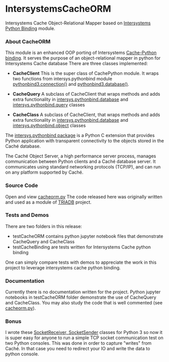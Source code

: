 # IntersystemsCacheORM
Intersystems Cache Object-Relational Mapper based on [Intersystems Python Binding][4] module. 

### About CacheORM
This module is an enhanced OOP porting of Intersystems [Cache-Python binding][1]. It serves the purpose of an object-relational mapper in python for Intersystems Cache database There are three classes implemented:

* **CacheClient**
This is the super class of CachePython module. It wraps two functions from intersys.pythonbind module [pythonbind3.connection()][3] and [pythonbind3.database()][6].

* **CacheQuery**
A subclass of CacheClient that wraps methods and adds extra functionality in [intersys.pythonbind.database][6] and [intersys.pythonbind.query][2] classes

* **CacheClass**
A subclass of CacheClient, that wraps methods and adds extra functionality in [intersys.pythonbind.database][6] and [intersys.pythonbind.object][5] classes

The [intersys.pythonbind package][4] is a Python C extension that provides Python application with transparent connectivity to the objects stored in the Caché database.

The Caché Object Server, a high performance server process, manages communication between Python clients and a Caché database server. It communicates using standard networking protocols (TCP/IP), and can run on any platform supported by Caché.

### Source Code
Open and view [cacheorm.py][8]
The code released here was originally written and used as a module of [TRIADB][11] project.

### Tests and Demos
There are two folders in this release:

* testCacheORM contains python jupyter notebook files that demonstrate CacheQuery and CacheClass
* testCacheBinding are tests written for Intersystems Cache python binding

One can simply compare tests with demos to appreciate the work in this project to leverage intersystems cache python binding.

### Documentation
Currently there is no documentation written for the project. Python jupyter notebooks in testCacheORM folder demonstrate the use of CacheQuery and CacheClass. You may also study the code that is well commented (see [cacheorm.py][8]).

### Bonus
I wrote these [SocketReceiver, SocketSender][7]  classes for Python 3 so now it is super easy for anyone to run a simple TCP socket communication test on two Python consoles. This was done in order to capture "writes" from Caché. In that case you need to redirect your IO and write the data to python console.

[1]: https://docs.intersystems.com/latest/csp/docbook/DocBook.UI.Page.cls?KEY=GBPY_using
[2]: https://docs.intersystems.com/latest/csp/docbook/DocBook.UI.Page.cls?KEY=GBPY_classes#GBPY_classes_queries
[3]: https://docs.intersystems.com/latest/csp/docbook/DocBook.UI.Page.cls?KEY=GBPY_using#GBPY_using_basics
[4]: https://docs.intersystems.com/latest/csp/docbook/DocBook.UI.Page.cls?KEY=GBPY
[5]: https://docs.intersystems.com/latest/csp/docbook/DocBook.UI.Page.cls?KEY=GBPY_classes#GBPY_classes_objects
[6]: https://docs.intersystems.com/latest/csp/docbook/DocBook.UI.Page.cls?KEY=GBPY_classes#GBPY_classes_database
[7]: https://github.com/healiseu/IntersystemsCacheORM/blob/master/socket.py
[8]: https://github.com/healiseu/IntersystemsCacheORM/blob/master/cacheorm.py
[9]: https://github.com/healiseu/IntersystemsCacheORM/blob/master/testCacheORM/testCacheORM%20-%20Cache%20Objects%20Test%201.ipynb
[10]: https://github.com/healiseu/IntersystemsCacheORM/blob/master/testCacheORM/testCacheORM%20-%20Cache%20Objects%20Test%202.ipynb
[11]: http://healis.eu/triadb
